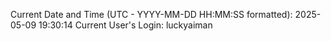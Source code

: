 Current Date and Time (UTC - YYYY-MM-DD HH:MM:SS formatted): 2025-05-09 19:30:14
Current User's Login: luckyaiman
